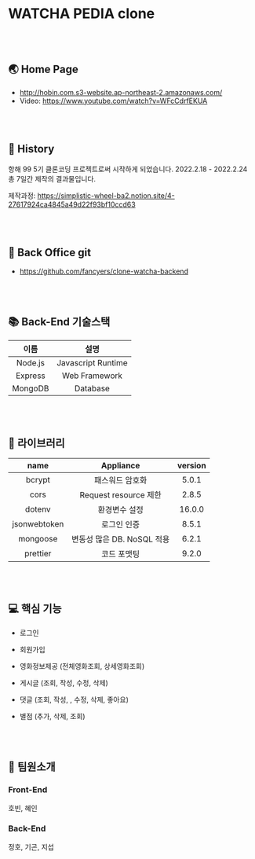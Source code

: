 # WATCHA PEDIA clone 


<br><br>

## 🌏 Home Page

-   http://hobin.com.s3-website.ap-northeast-2.amazonaws.com/
-   Video: https://www.youtube.com/watch?v=WFcCdrfEKUA



<br><br>

## 📖 History
항해 99 5기 클론코딩 프로젝트로써 시작하게 되었습니다. 2022.2.18 - 2022.2.24 총 7일간 제작의 결과물입니다.

제작과정: https://simplistic-wheel-ba2.notion.site/4-27617924ca4845a49d22f93bf10ccd63



<br><br>

## 🏢 Back Office git

-   https://github.com/fancyers/clone-watcha-backend

<br><br>

## 📚 Back-End 기술스택

|  이름   |        설명        |
| :-----: | :----------------: |
| Node.js | Javascript Runtime |
| Express |   Web Framework    |
| MongoDB |      Database      |

<br><br>

## 📒 라이브러리

|     name     |         Appliance          | version  |
| :----------: | :------------------------: | :------: |
|    bcrypt    |      패스워드 암호화       |  5.0.1   |
|     cors     |   Request resource 제한    |  2.8.5   |
|    dotenv    |       환경변수 설정        |  16.0.0  |
| jsonwebtoken |        로그인 인증         |  8.5.1   |
|   mongoose   | 변동성 많은 DB. NoSQL 적용 |  6.2.1   |
|   prettier   |        코드 포맷팅         |  9.2.0   |

<br><br>

## 💻 핵심 기능

-   로그인

-   회원가입

-   영화정보제공 (전체영화조회, 상세영화조회)

-   게시글 (조회, 작성, 수정, 삭제)

-   댓글 (조회, 작성, , 수정, 삭제, 좋아요)

-   별점 (추가, 삭제, 조회)
 

<br><br>

## 🙏 팀원소개

### Front-End
호빈, 혜인

### Back-End
정호, 기곤, 지섭

